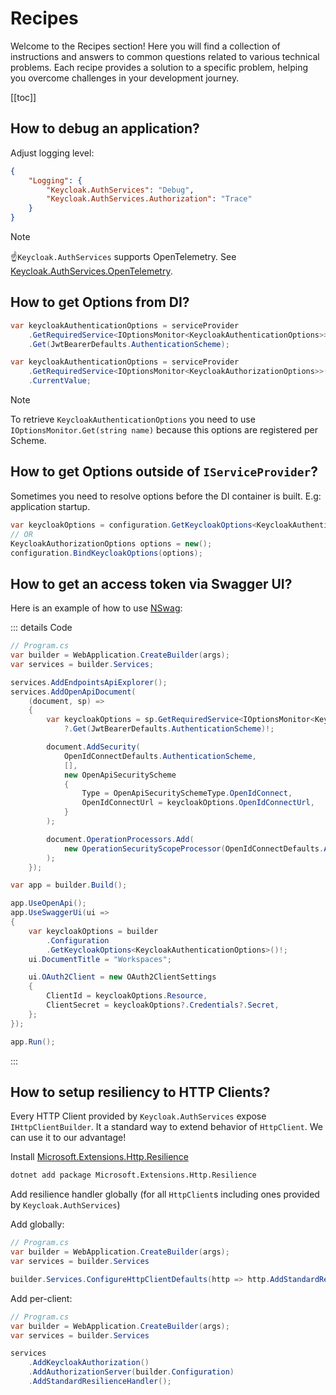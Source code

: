# Recipes

Welcome to the Recipes section! Here you will find a collection of instructions and answers to common questions related to various technical problems. Each recipe provides a solution to a specific problem, helping you overcome challenges in your development journey.

[[toc]]

## How to debug an application?

Adjust logging level:

```json
{
    "Logging": {
        "Keycloak.AuthServices": "Debug",
        "Keycloak.AuthServices.Authorization": "Trace"
    }
}
```

> [!NOTE]
> ☝️`Keycloak.AuthServices` supports OpenTelemetry. See [Keycloak.AuthServices.OpenTelemetry](/opentelemetry).

## How to get Options from DI?

```csharp
var keycloakAuthenticationOptions = serviceProvider
    .GetRequiredService<IOptionsMonitor<KeycloakAuthenticationOptions>>()
    .Get(JwtBearerDefaults.AuthenticationScheme);

var keycloakAuthenticationOptions = serviceProvider
    .GetRequiredService<IOptionsMonitor<KeycloakAuthorizationOptions>>()
    .CurrentValue;
```

> [!NOTE]
> To retrieve `KeycloakAuthenticationOptions` you need to use `IOptionsMonitor.Get(string name)` because this options are registered per Scheme.

## How to get Options outside of `IServiceProvider`?

Sometimes you need to resolve options before the DI container is built. E.g: application startup.

```csharp
var keycloakOptions = configuration.GetKeycloakOptions<KeycloakAuthenticationOptions>()!;
// OR
KeycloakAuthorizationOptions options = new();
configuration.BindKeycloakOptions(options);
```

## How to get an access token via Swagger UI?

Here is an example of how to use [NSwag](https://github.com/RicoSuter/NSwag/wiki/AspNetCore-Middleware#add-oauth2-authentication-openapi-3):

::: details Code

```csharp
// Program.cs
var builder = WebApplication.CreateBuilder(args);
var services = builder.Services;

services.AddEndpointsApiExplorer();
services.AddOpenApiDocument(
    (document, sp) =>
    {
        var keycloakOptions = sp.GetRequiredService<IOptionsMonitor<KeycloakAuthenticationOptions>>()
            ?.Get(JwtBearerDefaults.AuthenticationScheme)!;

        document.AddSecurity(
            OpenIdConnectDefaults.AuthenticationScheme,
            [],
            new OpenApiSecurityScheme
            {
                Type = OpenApiSecuritySchemeType.OpenIdConnect,
                OpenIdConnectUrl = keycloakOptions.OpenIdConnectUrl,
            }
        );

        document.OperationProcessors.Add(
            new OperationSecurityScopeProcessor(OpenIdConnectDefaults.AuthenticationScheme)
        );
    });

var app = builder.Build();

app.UseOpenApi();
app.UseSwaggerUi(ui =>
{
    var keycloakOptions = builder
        .Configuration
        .GetKeycloakOptions<KeycloakAuthenticationOptions>()!;
    ui.DocumentTitle = "Workspaces";

    ui.OAuth2Client = new OAuth2ClientSettings
    {
        ClientId = keycloakOptions.Resource,
        ClientSecret = keycloakOptions?.Credentials?.Secret,
    };
});

app.Run();
```

:::

## How to setup resiliency to HTTP Clients?

Every HTTP Client provided by `Keycloak.AuthServices` expose `IHttpClientBuilder`. It a standard way to extend behavior of `HttpClient`. We can use it to our advantage!

Install [Microsoft.Extensions.Http.Resilience](https://www.nuget.org/packages/Microsoft.Extensions.Http.Resilience)

```bash
dotnet add package Microsoft.Extensions.Http.Resilience
```

Add resilience handler globally (for all `HttpClient`s including ones provided by `Keycloak.AuthServices`)

Add globally:

```csharp
// Program.cs
var builder = WebApplication.CreateBuilder(args);
var services = builder.Services

builder.Services.ConfigureHttpClientDefaults(http => http.AddStandardResilienceHandler());
```

Add per-client:

```csharp
// Program.cs
var builder = WebApplication.CreateBuilder(args);
var services = builder.Services

services
    .AddKeycloakAuthorization()
    .AddAuthorizationServer(builder.Configuration)
    .AddStandardResilienceHandler();
```
